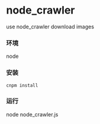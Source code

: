 # node_crawler
use node_crawler download images

### 环境
node

### 安装
```
cnpm install
```
### 运行
node node_crawler.js
